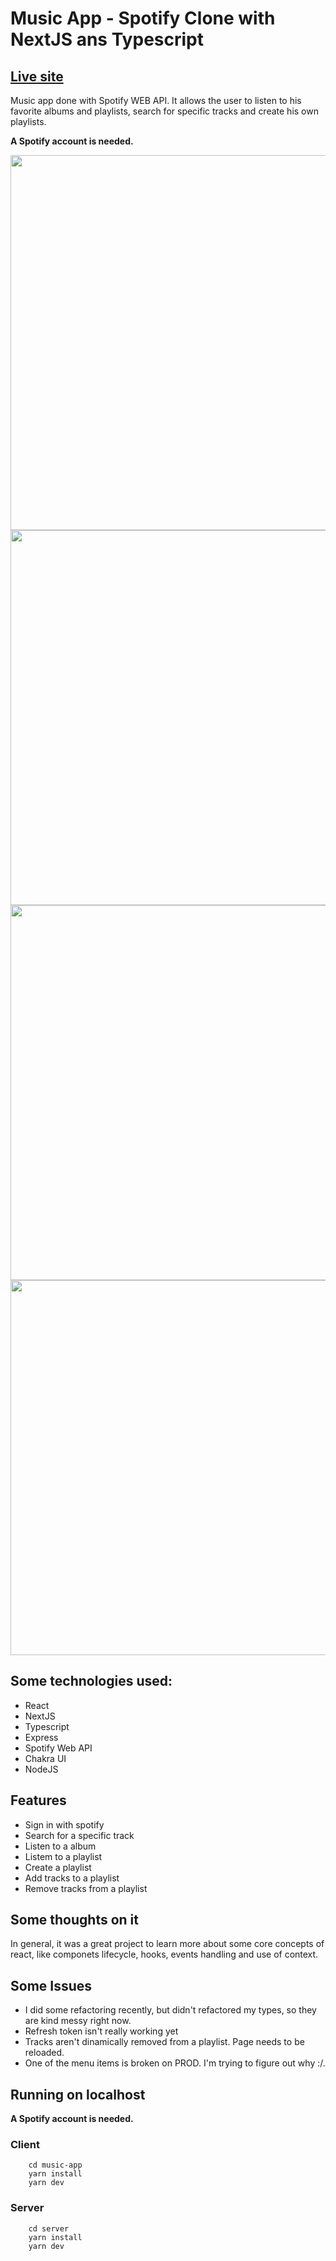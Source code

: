 ﻿# Music App - Spotify Clone with NextJS ans Typescript
 ## [Live site](https://hulmers-spotify-clone.vercel.app/) 
Music app done with Spotify WEB API. It allows the user to listen to his favorite albums and playlists, search for specific tracks and create his own playlists.

**A Spotify account is needed.**

<img src='https://i.gyazo.com/c16d764fa7f05dce0e7fffc2d67c6280.png' width='600px'/>
<img src='https://i.gyazo.com/6001e515a3b5a6b3f73ef3eee18e1e8f.png' width='600px'/>
<img src='https://i.gyazo.com/7672e9c2614761bd9d2615583ae2f1ce.png' width='600px'/>
<img src='https://i.gyazo.com/a291a895de030e16e7938806d6682592.png' width='600px'/>

## Some technologies used:
- React
- NextJS
- Typescript
- Express
- Spotify Web API
- Chakra UI
- NodeJS

## Features
- Sign in with spotify
- Search for a specific track
- Listen to a album
- Listem to a playlist
- Create a playlist
- Add tracks to a playlist
- Remove tracks from a playlist

## Some thoughts on it
In general, it was a great project to learn more about some core concepts of react, like componets lifecycle, hooks, events handling and use of context.
## Some Issues
- I did some refactoring recently, but didn't refactored my types, so they are kind messy right now.
- Refresh token isn't really working yet
- Tracks aren't dinamically removed from a playlist. Page needs to be reloaded.
- One of the menu items is broken on PROD. I'm trying to figure out why :/. 

## Running on localhost
**A Spotify account is needed.**

### Client
```
    cd music-app
    yarn install
    yarn dev
```

### Server
```
    cd server
    yarn install
    yarn dev
```



